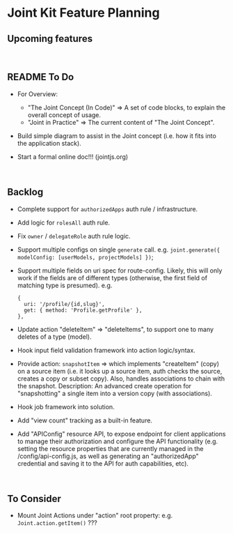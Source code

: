 # Joint Kit Feature Planning


## Upcoming features

<br />

## README To Do

* For Overview:
  - "The Joint Concept (In Code)" => A set of code blocks, to explain the overall concept of usage.
  - "Joint in Practice" => The current content of "The Joint Concept".

* Build simple diagram to assist in the Joint concept (i.e. how it fits into the application stack).

* Start a formal online doc!!! (jointjs.org)

<br />

## Backlog

* Complete support for `authorizedApps` auth rule / infrastructure.

* Add logic for `rolesAll` auth rule.

* Fix `owner` / `delegateRole` auth rule logic.

* Support multiple configs on single `generate` call.
  e.g. `joint.generate({ modelConfig: [userModels, projectModels] })`;

* Support multiple fields on uri spec for route-config.
  Likely, this will only work if the fields are of different types
  (otherwise, the first field of matching type is presumed).
  e.g.
  ```
  {
    uri: '/profile/{id,slug}',
    get: { method: 'Profile.getProfile' },
  },
  ```

* Update action "deleteItem" => "deleteItems", to support one to many deletes of a type (model).

* Hook input field validation framework into action logic/syntax.

* Provide action: `snapshotItem` => which implements "createItem" (copy) on a source
  item (i.e. it looks up a source item, auth checks the source, creates a copy
  or subset copy). Also, handles associations to chain with the snapshot.
  Description: An advanced create operation for "snapshotting" a single item into a version copy (with associations).

* Hook job framework into solution.

* Add "view count" tracking as a built-in feature.

* Add "APIConfig" resource API, to expose endpoint for client applications to manage
  their authorization and configure the API functionality (e.g. setting the resource properties
  that are currently managed in the /config/api-config.js, as well as generating an
  "authorizedApp" credential and saving it to the API for auth capabilities, etc).

<br />

## To Consider

* Mount Joint Actions under "action" root property: e.g. `Joint.action.getItem()` ???

<br />

